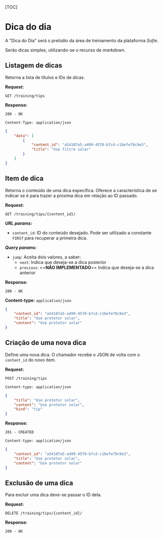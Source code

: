 [TOC]

# Dica do dia

A "Dica do Dia" será o prelúdio da área de treinamento da plataforma *Sofie*.

Serão dicas simples, utilizando-se o recurso de *markdown*.



## Listagem de dicas

Retorna a lista de títulos e IDs de dicas.



**Request:**

`GET /training/tips`

**Response:**

`200 - OK`

`Content-Type: application/json`

```json
{
    "data": [
        {
            "content_id": "a54107a5-a499-4570-b7cd-c16efe79c9e3",
            "title": "Use filtro solar"
        } 
    ]
}
```



## Item de dica

Retorna o conteúdo de uma dica específica. Oferece a característica de se indicar se é para trazer a próxima dica em relação ao ID passado.



**Request:**

`GET /training/tips/{content_id}/`



***URL params:***

- `content_id`:  ID do conteúdo desejado. Pode ser utilizado a constante `FIRST` para recuperar a primeira dica.

***Query params:***

- `jump`: Aceita dois valores, a saber: 
  - `next`: Indica que deseja-se a dica posterior 
  - `previous`: ==**NÃO IMPLEMENTADO**== Indica que deseja-se a dica anterior



**Response:**

`200 - OK`

**Content-type:** `application/json`

```json
{
    "content_id": "a54107a5-a499-4570-b7cd-c16efe79c9e3",
    "title": "Use protetor solar",
    "content": "Use protetor solar"
}
```



## Criação de uma nova dica

Define uma nova dica. O chamador recebe o JSON de volta com o `content_id` do novo item.



**Request:**

`POST /training/tips`

`Content-type: application/json`

```json
{
    "title": "Use protetor solar",
    "content": "Use protetor solar",
    "kind": "tip"
}
```



**Response:**

`201 - CREATED`

`Content-type: application/json`

```json
{
    "content_id": "a54107a5-a499-4570-b7cd-c16efe79c9e3",
    "title": "Use protetor solar",
    "content": "Use protetor solar"
}
```



## Exclusão de uma dica

Para excluir uma dica deve-se passar  o ID dela.



**Request:**

`DELETE /training/tips/{content_id}/`

**Response:**

`200 - OK`